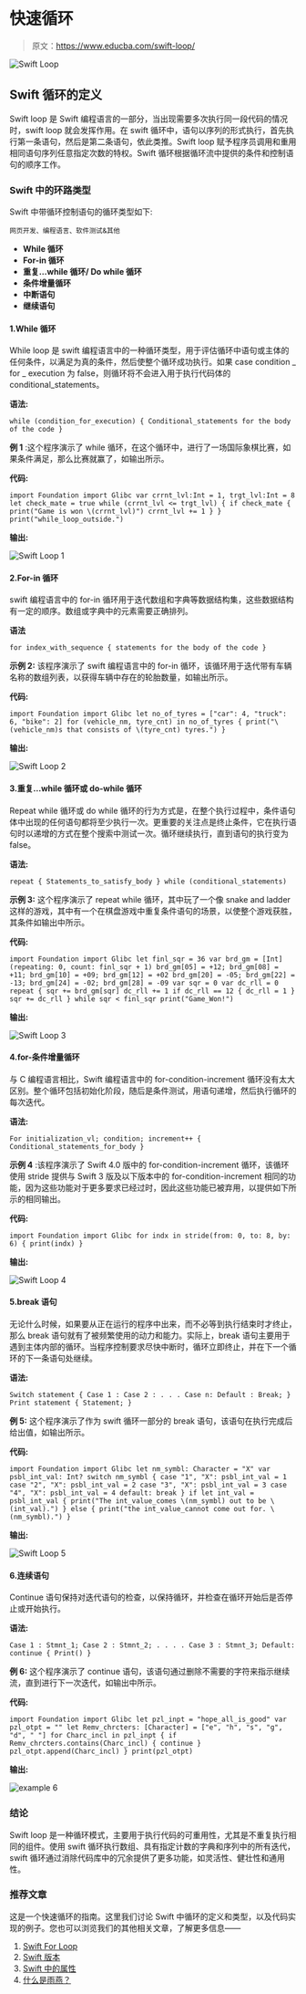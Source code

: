 # 快速循环

> 原文：<https://www.educba.com/swift-loop/>

![Swift Loop](img/d810eb789427335f5d41dd4f9ec0fd54.png)



## Swift 循环的定义

Swift loop 是 Swift 编程语言的一部分，当出现需要多次执行同一段代码的情况时，swift loop 就会发挥作用。在 swift 循环中，语句以序列的形式执行，首先执行第一条语句，然后是第二条语句，依此类推。Swift loop 赋予程序员调用和重用相同语句序列任意指定次数的特权。Swift 循环根据循环流中提供的条件和控制语句的顺序工作。

### Swift 中的环路类型

Swift 中带循环控制语句的循环类型如下:

<small>网页开发、编程语言、软件测试&其他</small>

*   **While 循环**
*   **For-in 循环**
*   **重复…while 循环/ Do while 循环**
*   **条件增量循环**
*   **中断语句**
*   **继续语句**

#### 1.While 循环

While loop 是 swift 编程语言中的一种循环类型，用于评估循环中语句或主体的任何条件，以满足为真的条件，然后使整个循环成功执行。如果 case condition _ for _ execution 为 false，则循环将不会进入用于执行代码体的 conditional_statements。

**语法:**

`while (condition_for_execution)
{
Conditional_statements for the body of the code
}`

**例 1** :这个程序演示了 while 循环，在这个循环中，进行了一场国际象棋比赛，如果条件满足，那么比赛就赢了，如输出所示。

**代码:**

`import Foundation
import Glibc
var crrnt_lvl:Int = 1,
trgt_lvl:Int = 8
let check_mate = true
while (crrnt_lvl <= trgt_lvl) {
if check_mate {
print("Game is won \(crrnt_lvl)")
crrnt_lvl += 1
}
}
print("while_loop_outside.")`

**输出:**

![Swift Loop 1](img/3ceacfff92a765880fba7fb120c47c8f.png)



#### 2.For-in 循环

swift 编程语言中的 for-in 循环用于迭代数组和字典等数据结构集，这些数据结构有一定的顺序。数组或字典中的元素需要正确排列。

**语法**

`for index_with_sequence
{
statements for the body of the code
}`

**示例 2:** 该程序演示了 swift 编程语言中的 for-in 循环，该循环用于迭代带有车辆名称的数组列表，以获得车辆中存在的轮胎数量，如输出所示。

**代码:**

`import Foundation
import Glibc
let no_of_tyres = ["car": 4, "truck": 6, "bike": 2] for (vehicle_nm, tyre_cnt) in no_of_tyres
{
print("\(vehicle_nm)s that consists of \(tyre_cnt) tyres.")
}`

**输出:**

![Swift Loop 2](img/3ddd7586eaa5bd9977b7f9f1582bed27.png)



#### 3.重复…while 循环或 do-while 循环

Repeat while 循环或 do while 循环的行为方式是，在整个执行过程中，条件语句体中出现的任何语句都将至少执行一次。更重要的关注点是终止条件，它在执行语句时以递增的方式在整个搜索中测试一次。循环继续执行，直到语句的执行变为 false。

**语法:**

`repeat
{
Statements_to_satisfy_body
}
while (conditional_statements)`

**示例 3:** 这个程序演示了 repeat while 循环，其中玩了一个像 snake and ladder 这样的游戏，其中有一个在棋盘游戏中重复条件语句的场景，以使整个游戏获胜，其条件如输出中所示。

**代码:**

`import Foundation
import Glibc
let finl_sqr = 36
var brd_gm = [Int](repeating: 0, count: finl_sqr + 1)
brd_gm[05] = +12; brd_gm[08] = +11; brd_gm[10] = +09; brd_gm[12] = +02
brd_gm[20] = -05; brd_gm[22] = -13; brd_gm[24] = -02; brd_gm[28] = -09
var sqr = 0
var dc_rll = 0
repeat
{
sqr += brd_gm[sqr] dc_rll += 1
if dc_rll == 12 { dc_rll = 1 }
sqr += dc_rll
} while sqr < finl_sqr
print("Game_Won!")`

**输出:**

![Swift Loop 3](img/2eabfe5f9842793a011528e81a08508d.png)



#### 4.for-条件增量循环

与 C 编程语言相比，Swift 编程语言中的 for-condition-increment 循环没有太大区别。整个循环包括初始化阶段，随后是条件测试，用语句递增，然后执行循环的每次迭代。

**语法:**

`For initialization_vl; condition; increment++
{
Conditional_statements_for_body
}`

**示例 4** :该程序演示了 Swift 4.0 版中的 for-condition-increment 循环，该循环使用 stride 提供与 Swift 3 版及以下版本中的 for-condition-increment 相同的功能，因为这些功能对于更多要求已经过时，因此这些功能已被弃用，以提供如下所示的相同输出。

**代码:**

`import Foundation
import Glibc
for indx in stride(from: 0, to: 8, by: 6)
{
print(indx)
}`

**输出:**

![Swift Loop 4](img/edf37f7d98ec2e82d2c82229dd965c3c.png)



#### 5.break 语句

无论什么时候，如果要从正在运行的程序中出来，而不必等到执行结束时才终止，那么 break 语句就有了被频繁使用的动力和能力。实际上，break 语句主要用于遇到主体内部的循环。当程序控制要求尽快中断时，循环立即终止，并在下一个循环的下一条语句处继续。

**语法:**

`Switch statement {
Case 1 :
Case 2 :
.
.
.
Case n:
Default :
Break;
}
Print statement
{
Statement;
}`

**例 5:** 这个程序演示了作为 swift 循环一部分的 break 语句，该语句在执行完成后给出值，如输出所示。

**代码:**

`import Foundation
import Glibc
let nm_symbl: Character = "X"
var psbl_int_val: Int?
switch nm_symbl {
case "1", "X":
psbl_int_val = 1
case "2", "X":
psbl_int_val = 2
case "3", "X":
psbl_int_val = 3
case "4", "X":
psbl_int_val = 4
default:
break
}
if let int_val = psbl_int_val {
print("The int_value_comes \(nm_symbl) out to be \(int_val).")
} else {
print("the int_value_cannot come out for. \(nm_symbl).")
}`

**输出:**

![Swift Loop 5](img/b3b73d5a12b991581efb865ffe47bccd.png)



#### 6.连续语句

Continue 语句保持对迭代语句的检查，以保持循环，并检查在循环开始后是否停止或开始执行。

**语法:**

`Case 1 : Stmnt_1;
Case 2 : Stmnt_2;
.
.
.
.
Case 3 : Stmnt_3;
Default: continue
{
Print()
}`

**例 6:** 这个程序演示了 continue 语句，该语句通过删除不需要的字符来指示继续流，直到进行下一次迭代，如输出中所示。

**代码:**

`import Foundation
import Glibc
let pzl_inpt = "hope_all_is_good"
var pzl_otpt = ""
let Remv_chrcters: [Character] = ["e", "h", "s", "g", "d", " "] for Charc_incl in pzl_inpt {
if Remv_chrcters.contains(Charc_incl) {
continue
}
pzl_otpt.append(Charc_incl)
}
print(pzl_otpt)`

**输出:**

![example 6](img/7fea07d810aec9e7188379aa9697fea5.png)



### 结论

Swift loop 是一种循环模式，主要用于执行代码的可重用性，尤其是不重复执行相同的组件。使用 swift 循环执行数组、具有指定计数的字典和序列中的所有迭代，swift 循环通过消除代码库中的冗余提供了更多功能，如灵活性、健壮性和通用性。

### 推荐文章

这是一个快速循环的指南。这里我们讨论 Swift 中循环的定义和类型，以及代码实现的例子。您也可以浏览我们的其他相关文章，了解更多信息——

1.  [Swift For Loop](https://www.educba.com/swift-for-loop/)
2.  [Swift 版本](https://www.educba.com/swift-version/)
3.  [Swift 中的属性](https://www.educba.com/course/properties-in-swift/)
4.  [什么是雨燕？](https://www.educba.com/what-is-swift/)





